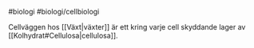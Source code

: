 #biologi #biologi/cellbiologi 

Cellväggen hos [[Växt|växter]] är ett kring varje cell skyddande lager av [[Kolhydrat#Cellulosa|cellulosa]].
